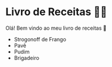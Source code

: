# Livro de Receitas :man_cook:

Olá! Bem vindo ao meu livro de receitas :wave:

- Strogonoff de Frango 
- Pavê
- Pudim
- Brigadeiro
